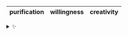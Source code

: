 | purification | willingness | creativity |
| :----------: | :---------: | :--------: |

<details>
  <summary>✨</summary>
  These words are chosen at random each day. New words will appear here tomorrow morning.
</details>